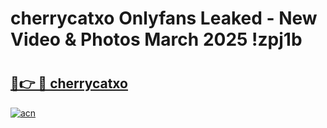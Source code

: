 # cherrycatxo Onlyfans Leaked - New Video & Photos March 2025 !zpj1b

# <h2><a href="https://p62yxp.iuczelnia.edu.pl?title=cherrycatxo&ref=zpj1b">🔗👉 🔴 cherrycatxo</a></h2>

[![acn](https://github.com/user-attachments/assets/0f9c940e-d8b0-45ae-aac7-cd30a18b3e1c)](https://p62yxp.iuczelnia.edu.pl?title=cherrycatxo&ref=zpj1b)

